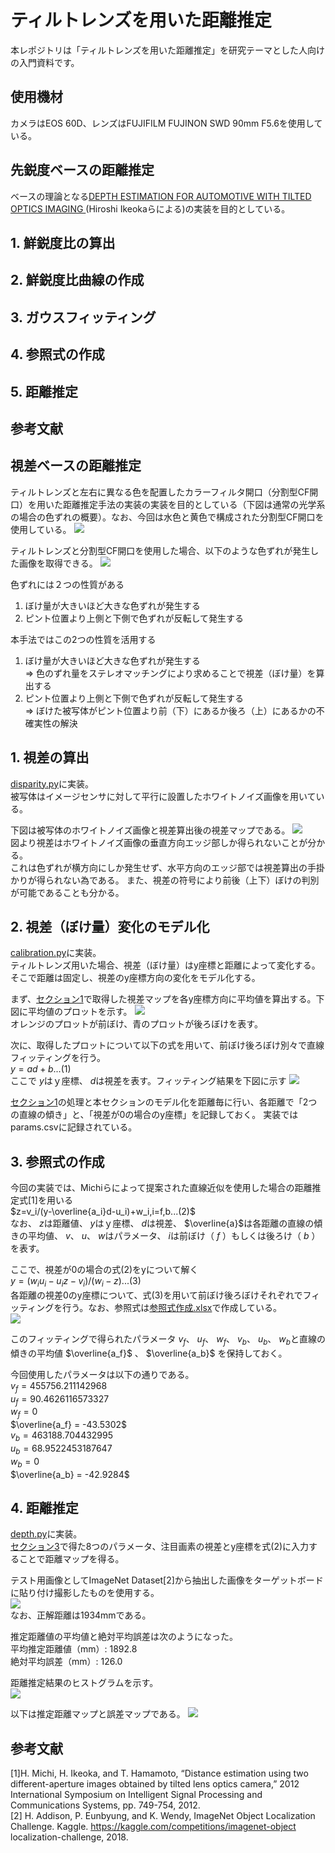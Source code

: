 # ティルトレンズを用いた距離推定
本レポジトリは「ティルトレンズを用いた距離推定」を研究テーマとした人向けの入門資料です。

## 使用機材
カメラはEOS 60D、レンズはFUJIFILM FUJINON SWD 90mm F5.6を使用している。


## 先鋭度ベースの距離推定
ベースの理論となる[DEPTH ESTIMATION FOR AUTOMOTIVE WITH TILTED OPTICS IMAGING ](https://projet.liris.cnrs.fr/imagine/pub/proceedings/ICIP-2014/Papers/1569916145.pdf)(Hiroshi Ikeokaらによる)の実装を目的としている。

## 1. 鮮鋭度比の算出

## 2. 鮮鋭度比曲線の作成

## 3. ガウスフィッティング

## 4. 参照式の作成

## 5. 距離推定

## 参考文献


## 視差ベースの距離推定
ティルトレンズと左右に異なる色を配置したカラーフィルタ開口（分割型CF開口）を用いた距離推定手法の実装の実装を目的としている（下図は通常の光学系の場合の色ずれの概要）。なお、今回は水色と黄色で構成された分割型CF開口を使用している。
![](resource/image.png)

ティルトレンズと分割型CF開口を使用した場合、以下のような色ずれが発生した画像を取得できる。
![](resource/captured_image.png)

色ずれには２つの性質がある
1. ぼけ量が大きいほど大きな色ずれが発生する
2. ピント位置より上側と下側で色ずれが反転して発生する

本手法ではこの2つの性質を活用する
1. ぼけ量が大きいほど大きな色ずれが発生する  
    ⇒ 色のずれ量をステレオマッチングにより求めることで視差（ぼけ量）を算出する
2. ピント位置より上側と下側で色ずれが反転して発生する  
    ⇒ ぼけた被写体がピント位置より前（下）にあるか後ろ（上）にあるかの不確実性の解決

## 1. 視差の算出
[disparity.py](./disparity.py)に実装。  
被写体はイメージセンサに対して平行に設置したホワイトノイズ画像を用いている。

下図は被写体のホワイトノイズ画像と視差算出後の視差マップである。
![](resource/image_and_disparity.png)  
図より視差はホワイトノイズ画像の垂直方向エッジ部しか得られないことが分かる。  
これは色ずれが横方向にしか発生せず、水平方向のエッジ部では視差算出の手掛かりが得られない為である。
また、視差の符号により前後（上下）ぼけの判別が可能であることも分かる。
## 2. 視差（ぼけ量）変化のモデル化
[calibration.py](./calibration.py)に実装。  
ティルトレンズ用いた場合、視差（ぼけ量）はy座標と距離によって変化する。そこで距離は固定し、視差のy座標方向の変化をモデル化する。

まず、[セクション1](#1-視差の算出)で取得した視差マップを各y座標方向に平均値を算出する。下図に平均値のプロットを示す。
![](resource/disparity_plot.png)  
オレンジのプロットが前ぼけ、青のプロットが後ろぼけを表す。

次に、取得したプロットについて以下の式を用いて、前ぼけ後ろぼけ別々で直線フィッティングを行う。  
$y=ad+b...(1)$  
ここで $y$はｙ座標、 $d$は視差を表す。フィッティング結果を下図に示す
![](resource/linear_fitting.png)

[セクション1](#1-視差の算出)の処理と本セクションのモデル化を距離毎に行い、各距離で「2つの直線の傾き」と、「視差が0の場合のy座標」を記録しておく。
実装ではparams.csvに記録されている。

## 3. 参照式の作成
今回の実装では、Michiらによって提案された直線近似を使用した場合の距離推定式[1]を用いる  
$z=v_i/(y-\overline{a_i}d-u_i)+w_i,i=f,b...(2)$  
なお、 $z$は距離値、 $y$はｙ座標、 $d$は視差、 $\overline{a}$は各距離の直線の傾きの平均値、 $v$、 $u$、 $w$はパラメータ、 $i$は前ぼけ（ $f$ ）もしくは後ろけ（ $b$ ）を表す。

ここで、視差が0の場合の式(2)をyについて解く  
$y=(w_iu_i-u_iz-v_i)/(w_i-z)...(3)$  
各距離の視差0のy座標について、式(3)を用いて前ぼけ後ろぼけそれぞれでフィッティングを行う。なお、参照式は[参照式作成.xlsx](csv/参照式作成.xlsx)で作成している。  
![](resource/reference_equation.png)

このフィッティングで得られたパラメータ $v_f$、 $u_f$、 $w_f$、 $v_b$、 $u_b$、 $w_b$と直線の傾きの平均値 $\overline{a_f}$ 、 $\overline{a_b}$ を保持しておく。

今回使用したパラメータは以下の通りである。  
$v_f = 455756.211142968$  
$u_f = 90.4626116573327$  
$w_f = 0$  
$\overline{a_f} = -43.5302$  
$v_b = 463188.704432995$  
$u_b = 68.9522453187647$  
$w_b = 0$  
$\overline{a_b} = -42.9284$
## 4. 距離推定
[depth.py](./depth.py)に実装。  
[セクション3](#3-参照式の作成)で得た8つのパラメータ、注目画素の視差とy座標を式(2)に入力することで距離マップを得る。

テスト用画像としてImageNet Dataset[2]から抽出した画像をターゲットボードに貼り付け撮影したものを使用する。  
![](resource/test_image.jpg)  
なお、正解距離は1934mmである。

推定距離値の平均値と絶対平均誤差は次のようになった。  
平均推定距離値（mm）: 1892.8  
絶対平均誤差（mm）: 126.0

距離推定結果のヒストグラムを示す。  
![](resource/histogram.png)

以下は推定距離マップと誤差マップである。
![](resource/depth_map_and_error_map.png)

## 参考文献
[1]H. Michi, H. Ikeoka, and T. Hamamoto, “Distance estimation using two different-aperture images obtained by tilted lens optics camera,” 2012 International Symposium on Intelligent Signal Processing and Communications Systems, pp. 749-754, 2012.  
[2] H. Addison, P. Eunbyung, and K. Wendy, ImageNet Object Localization Challenge. Kaggle. https://kaggle.com/competitions/imagenet-object
localization-challenge, 2018. 
